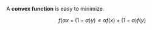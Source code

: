 A **convex function** is easy to minimize.

$$
f\left(\alpha x + (1-\alpha)y \right)\leq \alpha f(x) + (1-\alpha)f(y)
$$